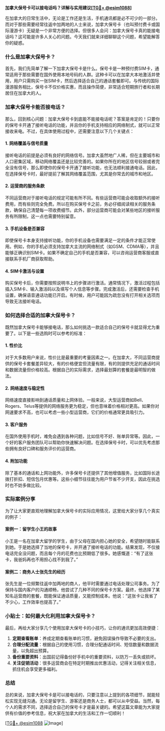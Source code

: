 **加拿大保号卡可以接电话吗？详解与实用建议[[TG💪+ @esim1088](https://t.me/s/esim1088)]**

在加拿大的日常生活中，无论是工作还是生活，手机通讯都是必不可少的一部分。而对于那些需要经常往返中加两地的人士来说，加拿大保号卡（也叫预付费卡或国际漫游卡）无疑是一个非常方便的选择。但很多人会问：加拿大保号卡真的能接电话吗？这可能是许多人关心的问题。今天我们就来详细聊聊这个问题，希望能解答你的疑惑。

### 什么是加拿大保号卡？

首先，我们先简单了解一下加拿大保号卡是什么。保号卡是一种预付费SIM卡，通常适用于那些需要在国外使用本地号码的人群。这种卡可以在加拿大本地激活并使用，用户只需购买一张SIM卡，然后选择适合自己的通话套餐即可。与传统的国际漫游服务相比，保号卡不仅价格实惠，而且操作简便，非常适合短期旅行者和长期居住在加拿大的人。

### 加拿大保号卡能否接电话？

那么，回到核心问题：加拿大保号卡到底能不能接电话呢？答案是肯定的！只要你的保号卡开通了接听电话的功能，并且你的手机支持相应的网络制式，就可以正常接收来电。不过，在具体使用过程中，还需要注意以下几个关键点：

#### 1. **网络覆盖与信号质量**
   接听电话的前提是必须有良好的网络信号。加拿大虽然地广人稀，但在主要城市和人口密集区域，移动网络覆盖还是比较完善的。如果你所在的地区信号较弱或者完全没有信号，那么即使你的保号卡开通了接听功能，也无法顺利接通电话。因此，在选择保号卡时，最好提前了解其网络覆盖范围，尤其是你常去的城市和地区。

#### 2. **运营商的服务条款**
   不同运营商对于接听电话的规定可能有所不同。有些运营商可能会收取额外的接听费用，而有些则完全免费。所以在购买保号卡之前，务必仔细阅读相关的服务条款，确保自己清楚每一项收费细节。此外，部分运营商可能会对某些地区的接听服务有所限制，这一点也需要特别留意。

#### 3. **手机设备是否兼容**
   即使保号卡本身支持接听功能，你的手机设备也需要满足一定的条件才能正常使用。例如，你的手机必须支持加拿大主流的网络制式（如GSM、CDMA等），并且能够正确识别SIM卡。如果不确定自己的手机是否兼容，可以咨询运营商客服或直接联系手机厂商获取帮助。

#### 4. **SIM卡激活与设置**
   购买保号卡后，你需要按照说明书上的步骤进行激活。通常情况下，激活过程包括插入SIM卡、输入激活码以及填写个人信息等步骤。完成激活后，还需要检查手机设置，确保语音通话功能已开启。有时候，用户可能因为疏忽没有打开相关选项而导致无法接听电话。

### 如何选择合适的加拿大保号卡？

既然加拿大保号卡能够接电话，那么如何挑选一款适合自己的保号卡就显得尤为重要了。以下是一些选购时可以参考的标准：

#### 1. **性价比**
   对于大多数用户来说，性价比是最重要的考量因素之一。在加拿大，不同运营商提供的保号卡套餐差异较大，有的价格便宜但流量有限，有的则提供充足的通话时间和数据流量但价格较高。根据自己的实际需求，选择最划算的套餐是最明智的做法。

#### 2. **网络速度与稳定性**
   网络速度直接影响到通话质量和上网体验。一般来说，大型运营商如Bell、Rogers、Telus等提供的网络服务更为稳定，但也意味着价格相对更高。如果你对网速要求不高，也可以考虑一些小型运营商，它们的价格通常更具吸引力。

#### 3. **客户服务**
   在国外使用手机时，难免会遇到各种问题，比如信号不好、账单异常等。因此，一个好的客户服务团队可以帮助你快速解决问题。在选择保号卡时，可以优先考虑那些拥有良好口碑和服务评价的运营商。

#### 4. **附加功能**
   除了基本的通话和上网功能外，许多保号卡还提供了其他增值服务，比如国际长途拨打折扣、短信包月优惠等。这些小细节往往能为用户节省不少开支，因此在挑选时也不妨多做比较。

### 实际案例分享

为了让大家更直观地理解加拿大保号卡的实际应用情况，这里给大家分享几个真实的例子：

#### 案例一：留学生小王的故事
小王是一名在加拿大留学的学生，由于父母在国内担心她的安全，希望随时能联系到她。于是她选择了当地的保号卡，并开通了接听电话的功能。结果发现，不仅接电话完全没问题，而且每个月的花费也比预期低了很多。她感慨道：“有了这张卡，我爸妈再也不用担心找不到我了。”

#### 案例二：商务人士张先生的经历
张先生是一位频繁往返中加两地的商人，他平时需要通过电话处理公司事务。为了保持与国内客户的沟通顺畅，他尝试了几种不同的保号卡方案。最终，他选择了某知名运营商的套餐，既能保证通话质量，又能控制成本。他说：“这张卡让我省了不少心，工作效率也提高了。”

### 小贴士：如何最大化利用加拿大保号卡？

最后，再给大家分享几个使用加拿大保号卡的小技巧，让你的通讯更加高效便捷：

1. **定期查看账单**：养成定期查看账单的习惯，避免因误操作导致不必要的支出。
2. **合理分配流量**：根据自己的使用习惯，合理分配通话时间、短信数量和数据流量，以免超出预算。
3. **备份重要资料**：出国前记得备份好手机中的重要资料，以防万一丢失或损坏。
4. **关注促销活动**：很多运营商会在特定时期推出优惠活动，记得关注相关信息，抓住机会享受更多福利。

### 总结

总的来说，加拿大保号卡是可以接电话的，只要注意以上提到的各项细节，就能轻松实现无缝沟通。无论是留学生、游客还是商务人士，都可以从中受益。当然，每个人的需求不同，选择适合自己的保号卡才是最关键的。希望这篇文章能为大家提供有价值的参考信息，祝大家在加拿大的生活和工作一切顺利！

[[TG💪+ @esim1088](https://t.me/s/esim1088) ![Image](https://i.postimg.cc/4NQfJmqS/Snipaste-2025-05-13-00-14-12.png)]
